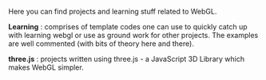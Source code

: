 Here you can find projects and learning stuff related to WebGL.

**Learning** : comprises of template codes one can use to quickly catch up with learning webgl or use as ground work for other projects. The examples are well commented (with bits of theory here and there).

**three.js** : projects written using three.js - a JavaScript 3D Library which makes WebGL simpler.  